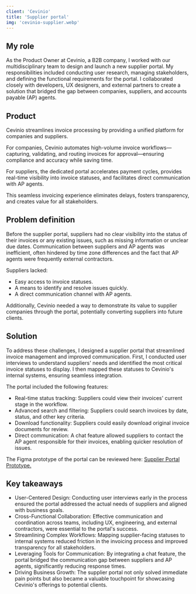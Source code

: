 ```yaml
---
client: 'Cevinio'
title: 'Supplier portal'
img: 'cevinio-supplier.webp'
---
```


## My role

 As the Product Owner at Cevinio, a B2B company, I worked with our multidisciplinary team to design and launch a new supplier portal. My responsibilities included conducting user research, managing stakeholders, and defining the functional requirements for the portal. I collaborated closely with developers, UX designers, and external partners to create a solution that bridged the gap between companies, suppliers, and accounts payable (AP) agents.

## Product

 Cevinio streamlines invoice processing by providing a unified platform for companies and suppliers.

 For companies, Cevinio automates high-volume invoice workflows—capturing, validating, and routing invoices for approval—ensuring compliance and accuracy while saving time.

 For suppliers, the dedicated portal accelerates payment cycles, provides real-time visibility into invoice statuses, and facilitates direct communication with AP agents.

 This seamless invoicing experience eliminates delays, fosters transparency, and creates value for all stakeholders.

## Problem definition

 Before the supplier portal, suppliers had no clear visibility into the status of their invoices or any existing issues, such as missing information or unclear due dates. Communication between suppliers and AP agents was inefficient, often hindered by time zone differences and the fact that AP agents were frequently external contractors.

Suppliers lacked:

- Easy access to invoice statuses.
- A means to identify and resolve issues quickly.
- A direct communication channel with AP agents.

Additionally, Cevinio needed a way to demonstrate its value to supplier companies through the portal, potentially converting suppliers into future clients.

## Solution

To address these challenges, I designed a supplier portal that streamlined invoice management and improved communication.
First, I conducted user interviews to understand suppliers' needs and identified the most critical invoice statuses to display. I then mapped these statuses to Cevinio's internal systems, ensuring seamless integration.

The portal included the following features:

- Real-time status tracking: Suppliers could view their invoices' current stage in the workflow.
- Advanced search and filtering: Suppliers could search invoices by date, status, and other key criteria.
- Download functionality: Suppliers could easily download original invoice documents for review.
- Direct communication: A chat feature allowed suppliers to contact the AP agent responsible for their invoices, enabling quicker resolution of issues.

The Figma prototype of the portal can be reviewed here: [Supplier Portal Prototype.](https://www.figma.com/design/sUfeeF5FC8Ng2TAoee87LI/Supplier-Portal?node-id=5687-116&p=f&t=8InGMXfTzpGqMIhK-0)

## Key takeaways

- User-Centered Design: Conducting user interviews early in the process ensured the portal addressed the actual needs of suppliers and aligned with business goals.
- Cross-Functional Collaboration: Effective communication and coordination across teams, including UX, engineering, and external contractors, were essential to the portal's success.
- Streamlining Complex Workflows: Mapping supplier-facing statuses to internal systems reduced friction in the invoicing process and improved transparency for all stakeholders.
- Leveraging Tools for Communication: By integrating a chat feature, the portal bridged the communication gap between suppliers and AP agents, significantly reducing response times.
- Driving Business Growth: The supplier portal not only solved immediate pain points but also became a valuable touchpoint for showcasing Cevinio's offerings to potential clients.

